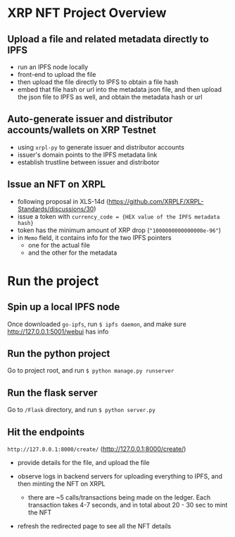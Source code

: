 # XRP NFT Project Overview

## Upload a file and related metadata directly to IPFS
* run an IPFS node locally
* front-end to upload the file
* then upload the file directly to IPFS to obtain a file hash
* embed that file hash or url into the metadata json file, and then upload the json file to IPFS as well, and obtain the metadata hash or url

## Auto-generate issuer and distributor accounts/wallets on XRP Testnet
* using `xrpl-py` to generate issuer and distributor accounts
* issuer's domain points to the IPFS metadata link
* establish trustline between issuer and distribotor

## Issue an NFT on XRPL
* following proposal in XLS-14d (https://github.com/XRPLF/XRPL-Standards/discussions/30)
* issue a token with `currency_code = {HEX value of the IPFS metadata hash}`
* token has the minimum amount of XRP drop (`"1000000000000000e-96"`)
* in `Memo` field, it contains info for the two IPFS pointers
  * one for the actual file
  * and the other for the metadata
  
  
# Run the project

## Spin up a local IPFS node
Once downloaded `go-ipfs`, run `$ ipfs daemon`, and make sure http://127.0.0.1:5001/webui has info

## Run the python project
Go to project root, and run `$ python manage.py runserver`

## Run the flask server
Go to `/Flask` directory, and run `$ python server.py`

## Hit the endpoints
`http://127.0.0.1:8000/create/` (http://127.0.0.1:8000/create/)
* provide details for the file, and upload the file

* observe logs in backend servers for uploading everything to IPFS, and then minting the NFT on XRPL
  * there are ~5 calls/transactions being made on the ledger. Each transaction takes 4-7 seconds, and in total about 20 - 30 sec to mint the NFT

* refresh the redirected page to see all the NFT details 
